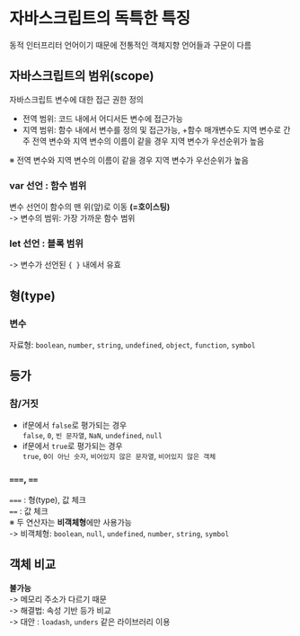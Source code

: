 # 자바스크립트의 독특한 특징

동적 인터프리터 언어이기 때문에 전통적인 객체지향 언어들과 구문이 다름

## 자바스크립트의 범위(scope)

자바스크립트 변수에 대한 접근 권한 정의

- 전역 범위: 코드 내에서 어디서든 변수에 접근가능
- 지역 범위: 함수 내에서 변수를 정의 및 접근가능, +함수 매개변수도 지역 변수로 간주
  전역 변수와 지역 변수의 이름이 같을 경우 지역 변수가 우선순위가 높음

※ 전역 변수와 지역 변수의 이름이 같을 경우 지역 변수가 우선순위가 높음

### var 선언 : 함수 범위

변수 선언이 함수의 맨 위(앞)로 이동 **(=호이스팅)**  
-> 변수의 범위: 가장 가까운 함수 범위

### let 선언 : 블록 범위

-> 변수가 선언된 `{ }` 내에서 유효

## 형(type)

### 변수

자료형: `boolean`, `number`, `string`, `undefined`, `object`, `function`, `symbol`

## 등가

### 참/거짓

- if문에서 `false`로 평가되는 경우  
  `false`, `0`, `빈 문자열`, `NaN`, `undefined`, `null`
- if문에서 `true`로 평가되는 경우  
  `true`, `0이 아닌 숫자`, `비어있지 않은 문자열`, `비어있지 않은 객체`

### `===`, `==`

`===` : 형(type), 값 체크  
`==` : 값 체크  
※ 두 연산자는 **비객체형**에만 사용가능  
-> 비객체형: `boolean`, `null`, `undefined`, `number`, `string`, `symbol`

## 객체 비교

**불가능**  
-> 메모리 주소가 다르기 때문  
-> 해결법: 속성 기반 등가 비교  
-> 대안 : `loadash`, `unders` 같은 라이브러리 이용
